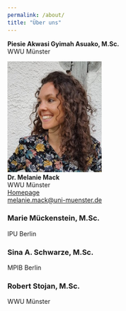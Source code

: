```yaml
---
permalink: /about/
title: "Über uns"
---
```


**Piesie Akwasi Gyimah Asuako, M.Sc.**  
WWU Münster 

![Melanie!](/assets/images/Passbild.jpg)  
**Dr. Melanie Mack**    
WWU Münster  
[Homepage](https://www.uni-muenster.de/Sportwissenschaft/Neuromotor-Behavior/team/mack.shtml)  
<melanie.mack@uni-muenster.de>

### Marie Mückenstein, M.Sc.
IPU Berlin

### Sina A. Schwarze, M.Sc.
MPIB Berlin

### Robert Stojan,  M.Sc.
WWU Münster


